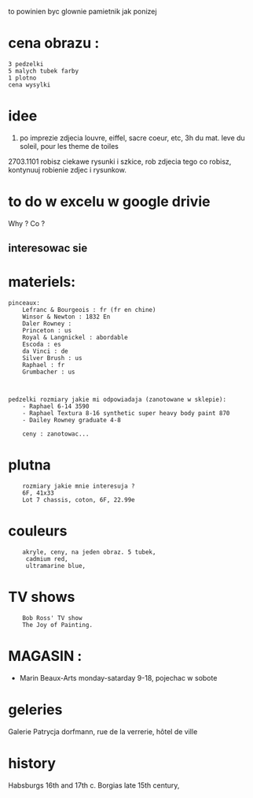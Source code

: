 to powinien byc glownie pamietnik jak ponizej 

# cena obrazu : 
    3 pedzelki 
    5 malych tubek farby
    1 plotno
    cena wysylki



# idee
1. po imprezie zdjecia louvre, eiffel, sacre coeur, etc, 3h du mat. leve du soleil, pour les theme de toiles


2703.1101
    robisz ciekawe rysunki i szkice, 
    rob zdjecia tego co robisz, kontynuuj robienie zdjec i rysunkow.

# to do w excelu w google drivie

Why ? 
Co ? 
## interesowac sie


# materiels: 
    pinceaux: 
        Lefranc & Bourgeois : fr (fr en chine)
        Winsor & Newton : 1832 En
        Daler Rowney : 
        Princeton : us
        Royal & Langnickel : abordable
        Escoda : es
        da Vinci : de
        Silver Brush : us
        Raphael : fr
        Grumbacher : us



    pedzelki rozmiary jakie mi odpowiadaja (zanotowane w sklepie): 
        - Raphael 6-14 3590
        - Raphael Textura 8-16 synthetic super heavy body paint 870
        - Dailey Rowney graduate 4-8

        ceny : zanotowac...
#   plutna
        rozmiary jakie mnie interesuja ? 
        6F, 41x33
        Lot 7 chassis, coton, 6F, 22.99e	

#   couleurs
        akryle, ceny, na jeden obraz. 5 tubek, 
         cadmium red,
         ultramarine blue, 
#   TV shows
        Bob Ross' TV show 
        The Joy of Painting.

    	
# MAGASIN : 
- Marin Beaux-Arts
    monday-satarday 9-18, pojechac w sobote

# geleries
Galerie Patrycja dorfmann, rue de la verrerie, hôtel de ville

# history
Habsburgs 16th and 17th c.
Borgias late 15th century, 